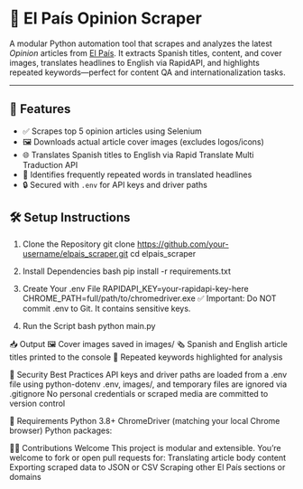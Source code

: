 # 📰 El País Opinion Scraper

A modular Python automation tool that scrapes and analyzes the latest *Opinion* articles from [El País](https://elpais.com/opinion/). It extracts Spanish titles, content, and cover images, translates headlines to English via RapidAPI, and highlights repeated keywords—perfect for content QA and internationalization tasks.

---

## 🚀 Features

- ✅ Scrapes top 5 opinion articles using Selenium
- 🖼️ Downloads actual article cover images (excludes logos/icons)
- 🌐 Translates Spanish titles to English via Rapid Translate Multi Traduction API
- 🔁 Identifies frequently repeated words in translated headlines
- 🔒 Secured with `.env` for API keys and driver paths

## 🛠️ Setup Instructions

1. Clone the Repository
git clone https://github.com/your-username/elpais_scraper.git
cd elpais_scraper

2. Install Dependencies
bash
pip install -r requirements.txt

3. Create Your .env File
RAPIDAPI_KEY=your-rapidapi-key-here
CHROME_PATH=full/path/to/chromedriver.exe
✅ Important: Do NOT commit .env to Git. It contains sensitive keys.

4. Run the Script
bash
python main.py

📥 Output
  🖼 Cover images saved in images/
  🗞 Spanish and English article titles printed to the console
  🔁 Repeated keywords highlighted for analysis

🔐 Security Best Practices
  API keys and driver paths are loaded from a .env file using python-dotenv
  .env, images/, and temporary files are ignored via .gitignore
  No personal credentials or scraped media are committed to version control

🧪 Requirements
  Python 3.8+
  ChromeDriver (matching your local Chrome browser)
  Python packages:


🙋‍♂️ Contributions Welcome
This project is modular and extensible. You’re welcome to fork or open pull requests for:
Translating article body content
Exporting scraped data to JSON or CSV
Scraping other El País sections or domains
